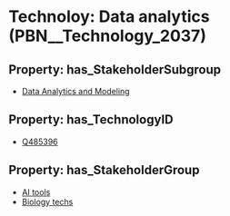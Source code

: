 # Technoloy: __Data analytics__ (PBN__Technology_2037)

## Property: has_StakeholderSubgroup

* [Data Analytics and Modeling](PBN__TechSubgroup_2)

## Property: has_TechnologyID

* [Q485396](Q485396)

## Property: has_StakeholderGroup

* [AI tools](PBN__TechGroup_0)
* [Biology techs](PBN__TechGroup_15)

